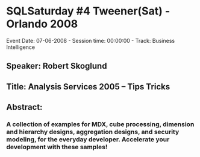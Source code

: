 # SQLSaturday #4 Tweener(Sat) - Orlando 2008
Event Date: 07-06-2008 - Session time: 00:00:00 - Track: Business Intelligence
## Speaker: Robert Skoglund
## Title: Analysis Services 2005 – Tips  Tricks
## Abstract:
### A collection of examples for MDX, cube processing, dimension and hierarchy designs, aggregation designs, and security modeling, for the everyday developer. Accelerate your development with these samples!
